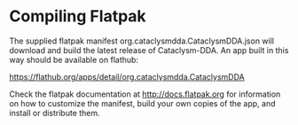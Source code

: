 # Compiling Flatpak
The supplied flatpak manifest org.cataclysmdda.CataclysmDDA.json will
download and build the latest release of Cataclysm-DDA.  An app built in
this way should be available on flathub:

  https://flathub.org/apps/detail/org.cataclysmdda.CataclysmDDA

Check the flatpak documentation at http://docs.flatpak.org for
information on how to customize the manifest, build your own copies of
the app, and install or distribute them.
